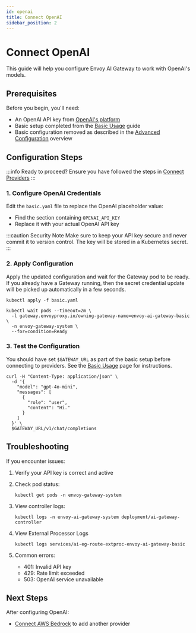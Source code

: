```yaml
---
id: openai
title: Connect OpenAI
sidebar_position: 2
---
```


# Connect OpenAI

This guide will help you configure Envoy AI Gateway to work with OpenAI's models.

## Prerequisites

Before you begin, you'll need:

- An OpenAI API key from [OpenAI's platform](https://platform.openai.com)
- Basic setup completed from the [Basic Usage](../basic-usage.md) guide
- Basic configuration removed as described in the [Advanced Configuration](./index.md) overview

## Configuration Steps

:::info Ready to proceed?
Ensure you have followed the steps in [Connect Providers](../connect-providers/)
:::

### 1. Configure OpenAI Credentials

Edit the `basic.yaml` file to replace the OpenAI placeholder value:

- Find the section containing `OPENAI_API_KEY`
- Replace it with your actual OpenAI API key

:::caution Security Note
Make sure to keep your API key secure and never commit it to version control.
The key will be stored in a Kubernetes secret.
:::

### 2. Apply Configuration

Apply the updated configuration and wait for the Gateway pod to be ready. If you already have a Gateway running,
then the secret credential update will be picked up automatically in a few seconds.

```shell
kubectl apply -f basic.yaml

kubectl wait pods --timeout=2m \
  -l gateway.envoyproxy.io/owning-gateway-name=envoy-ai-gateway-basic \
  -n envoy-gateway-system \
  --for=condition=Ready
```

### 3. Test the Configuration

You should have set `$GATEWAY_URL` as part of the basic setup before connecting to providers.
See the [Basic Usage](../basic-usage.md) page for instructions.

```shell
curl -H "Content-Type: application/json" \
  -d '{
    "model": "gpt-4o-mini",
    "messages": [
      {
        "role": "user",
        "content": "Hi."
      }
    ]
  }' \
  $GATEWAY_URL/v1/chat/completions
```

## Troubleshooting

If you encounter issues:

1. Verify your API key is correct and active

2. Check pod status:

   ```shell
   kubectl get pods -n envoy-gateway-system
   ```

3. View controller logs:

   ```shell
   kubectl logs -n envoy-ai-gateway-system deployment/ai-gateway-controller
   ```

4. View External Processor Logs

   ```shell
   kubectl logs services/ai-eg-route-extproc-envoy-ai-gateway-basic
   ```

5. Common errors:
   - 401: Invalid API key
   - 429: Rate limit exceeded
   - 503: OpenAI service unavailable

## Next Steps

After configuring OpenAI:

- [Connect AWS Bedrock](./aws-bedrock.md) to add another provider
